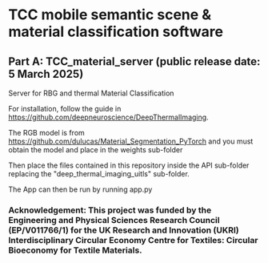 # TCC mobile semantic scene & material classification software
## Part A: TCC_material_server (public release date: 5 March 2025)

Server for RBG and thermal Material Classification

For installation, follow the guide in https://github.com/deepneuroscience/DeepThermalImaging.

The RGB model is from https://github.com/dulucas/Material_Segmentation_PyTorch and you must obtain the model and place in the weights sub-folder

Then place the files contained in this repository inside the API sub-folder replacing the "deep_thermal_imaging_uitls" sub-folder.

The App can then be run by running app.py

### Acknowledgement: This project was funded by the Engineering and Physical Sciences Research Council (EP/V011766/1) for the UK Research and Innovation (UKRI) Interdisciplinary Circular Economy Centre for Textiles: Circular Bioeconomy for Textile Materials.
